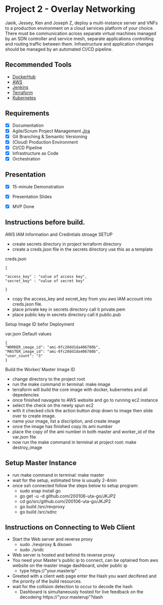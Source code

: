 # Project 2 - Overlay Networking
Jaeik, Jessey, Ken and Joseph Z, deploy a multi-instance server and VNFs to a production environment on a cloud services platform of your choice. There must be communication across separate virtual machines managed by an SDN controller and service mesh, separate applications controlling and routing traffic between them. Infrastructure and application changes should be managed by an automated CI/CD pipeline.

## Recommended Tools
- [DockerHub](https://hub.docker.com/)
- [AWS](https://aws.amazon.com/)
- [Jenkins](https://jenkins.io/)
- [Terraform](https://www.terraform.io/)
- [Kubernetes](https://kubernetes.io/)

## Requirements
- [X] Documentation
- [X] Agile/Scrum Project Management [Jira](https://revaturepro.atlassian.net/secure/BrowseProjects.jspa)
- [X] Git Branching & Semantic Versioning
- [X] (Cloud) Production Environment
- [X] CI/CD Pipeline
- [X] Infrastructure as Code
- [X] Orchestration

## Presentation
- [X] 15-minute Demonstration
- [X] Presentation Slides
- [X] MVP Done

 
## Instructions before build.



AWS IAM Information and Credintials stroage
SETUP
- create secrets directory in project terraform directory
- create a creds.json file in the secrets directory
use this as a template

creds.json

    {

    "access_key" : "value of access key",
    "secret_key" : "value of secret key"

    }
- copy the access_key and secret_key from you aws IAM account into creds.json file. 
- place private key in secrets directory call it private.pem
- place public key in secrets directory call it public.pub

Setup Image ID befor Deployment

   
var.json Default values

    {
    "WORKER_image_id": "ami-0fc20dd1da406780b",
    "MASTER_image_id": "ami-0fc20dd1da406780b",
    "user_count": "3"
    }
Build the Worker/ Master Image ID

- change directory to the project root
- run the make command in terminal: make image
- terraform will build the core image with docker, kubernetes and all depedencies 
- once finished navagate to AWS website and go to running ec2 instance
- select the check on the newly spun ec2
- with it checked click the action button drop down to image then slide over to create image.
- name your image, list a discription, and create image 
- once the image has finished copy its ami number
- place the copy of the ami number in both master and worker_id of the var.json file
- now run the make command in terminal at project root: make destroy_image

## Setup Master Instance
- run make command in terminal: make master
- wait for the setup, estimated time is usually 2-4min
- once ssh connected follow the steps below to setup program:
    - sudo snap install go
    - go get -u -d github.com/200106-uta-go/JKJP2
    - cd go/src/github.com/200106-uta-go/JKJP2 
    - go build /src/revproxy
    - go build /src/sdnc

## Instructions on Connecting to Web Client
- Start the Web server and reverse proxy
    - sudo ./revproxy & disown
    - sudo ./sndc
- Web server is hosted and behind tls reverse proxy
- You need your Master's public ip to connect, can be optained from aws website on the master image dashboard, under public ip
    - type https://"your.masterip"
- Greeted with a client web page enter the Hash you want decifered and the priority of the build resources.
- wait for the collision detection to occur to decode the hash
    - Dashboard is simultaneously hosted for live feedback on the decodeing
        https://"your.masterup"?dash
    